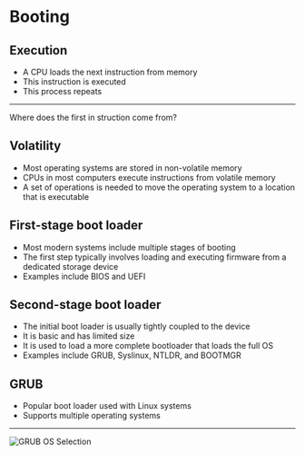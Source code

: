 Booting
=======

Execution
---------

- A CPU loads the next instruction from memory
- This instruction is executed
- This process repeats

---

Where does the first in struction come from?

Volatility
----------

- Most operating systems are stored in non-volatile memory
- CPUs in most computers execute instructions from volatile memory
- A set of operations is needed to move the operating system to a location that is executable

First-stage boot loader
-----------------------

- Most modern systems include multiple stages of booting
- The first step typically involves loading and executing firmware from a dedicated storage device
- Examples include BIOS and UEFI

Second-stage boot loader
------------------------

- The initial boot loader is usually tightly coupled to the device
- It is basic and has limited size
- It is used to load a more complete bootloader that loads the full OS
- Examples include GRUB, Syslinux, NTLDR, and BOOTMGR

GRUB
----

- Popular boot loader used with Linux systems
- Supports multiple operating systems

---

![GRUB OS Selection](https://upload.wikimedia.org/wikipedia/commons/4/48/Debian_Unstable_GRUB2_%282015%29.png)